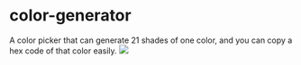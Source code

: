 # color-generator
A  color picker that can generate 21 shades of one color, and  you can copy a hex code of that color easily.
![](https://ibb.co/7t2bmXJ)
